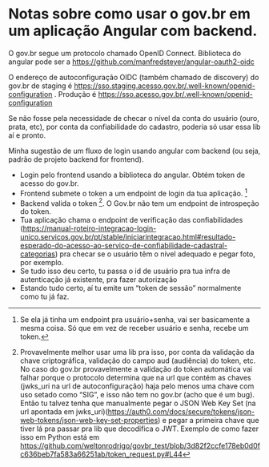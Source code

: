 # Notas sobre como usar o gov.br em um aplicação Angular com backend.

O gov.br segue um protocolo chamado OpenID Connect. Biblioteca do angular pode ser a 
https://github.com/manfredsteyer/angular-oauth2-oidc

O endereço de autoconfiguração OIDC (também chamado de discovery) do gov.br de staging é
https://sso.staging.acesso.gov.br/.well-known/openid-configuration . Produção é 
https://sso.acesso.gov.br/.well-known/openid-configuration

Se não fosse pela necessidade de checar o nível da conta do usuário (ouro, prata, etc), 
por conta da confiabilidade do cadastro, poderia só usar essa lib aí e pronto.

Minha sugestão de um fluxo de login usando angular com backend (ou seja, padrão de projeto
backend for frontend).

* Login pelo frontend usando a biblioteca do angular. Obtém token de acesso do gov.br.
* Frontend submete o token a um endpoint de login da tua aplicação. [^0]
* Backend valida o token [^1]. O Gov.br não tem um endpoint de introspeção do token.
* Tua aplicação chama o endpoint de verificação das confiabilidades (https://manual-roteiro-integracao-login-unico.servicos.gov.br/pt/stable/iniciarintegracao.html#resultado-esperado-do-acesso-ao-servico-de-confiabilidade-cadastral-categorias) pra checar se o usuário têm o nível adequado e pegar foto, por exemplo.
* Se tudo isso deu certo, tu passa o id de usuário pra tua infra de autenticação já existente, pra fazer autorização
* Estando tudo certo, aí tu emite um “token de sessão” normalmente como tu já faz.



[^0]: Se ela já tinha um endpoint pra usuário+senha, vai ser basicamente a mesma coisa. Só que em vez de receber usuário e senha, recebe um token.
[^1]: Provavelmente melhor usar uma lib pra isso, por conta da validação da chave criptográfica, validação do campo aud (audiência) do token, etc. No caso do gov.br provavelmente a validação do token automática vai falhar porque o protocolo determina que na url que contém as chaves (jwks_uri na url de autoconfiguração) haja pelo menos uma chave com uso setado como “SIG”, e isso não tem no gov.br (acho que é um bug). Então tu talvez tenha que manualmente pegar o JSON Web Key Set (na url apontada em jwks_uri)(https://auth0.com/docs/secure/tokens/json-web-tokens/json-web-key-set-properties) e pegar a primeira chave que tiver lá pra passar pra lib que decodifica o JWT. Exemplo de como fazer isso em Python está em https://github.com/weltonrodrigo/govbr_test/blob/3d82f2ccfe178eb0d0fc636beb7fa583a66251ab/token_request.py#L44
